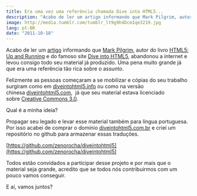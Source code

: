 ```yaml
---
title: Era uma vez uma referência chamada Dive into HTML5...
description: "Acabo de ler um artigo informando que Mark Pilgrim, autor do livro HTML5: Up and Running e do famoso site Dive into HTML5, abandonou a internet e levou consigo todo seu material já produzido. Uma pena muito grande já que era uma referência tão rica sobre o assunto."
image: http://media.tumblr.com/tumblr_lt9g9h4Dcm1qe3219.jpg
lang: pt-BR
date: "2011-10-18"
---
```


Acabo de ler um [artigo](http://meyerweb.com/eric/thoughts/2011/10/04/searching-for-mark-pilgrim/) informando que [Mark Pilgrim](<http://en.wikipedia.org/wiki/Mark_Pilgrim_(software_developer)>), autor do livro [HTML5: Up and Running](http://www.amazon.com/HTML5-Up-Running-Mark-Pilgrim/dp/0596806027) e do famoso site [Dive into HTML5](http://diveintohtml5.org/), abandonou a internet e levou consigo todo seu material já produzido. Uma pena muito grande já que era uma referência tão rica sobre o assunto.

<!-- more -->

Felizmente as pessoas começaram a se mobilizar e cópias do seu trabalho surgiram como em [diveintohtml5.info](http://diveintohtml5.info/) ou como na versão chinesa [diveintohtml5.com](http://diveintohtml5.com/),  já que seu material estava licenciado sobre [Creative Commons 3.0](http://creativecommons.org/licenses/by/3.0/).

Qual é a minha ideia?

Propagar seu legado e levar esse material também para língua portuguesa. Por isso acabei de comprar o domínio [diveintohtml5.com.br](http://diveintohtml5.com.br/) e criei um repositório no github para armazenar essas traduções.

[](https://github.com/zenorocha/diveintohtml5)[https://github.com/zenorocha/diveintohtml5](https://github.com/zenorocha/diveintohtml5)

Todos estão convidados a participar desse projeto e por mais que o material seja grande, acredito que se todos nós contribuirmos com um pouco vamos conseguir.

E aí, vamos juntos?
